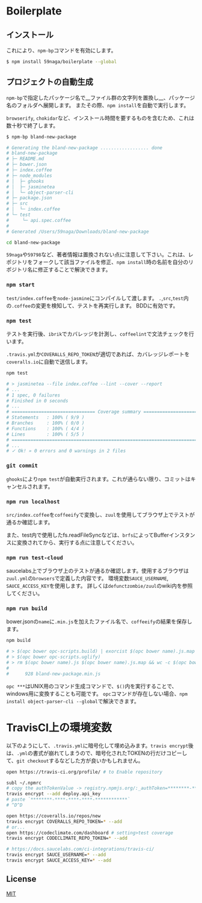 # Boilerplate

## インストール

これにより、`npm-bp`コマンドを有効にします。

```bash
$ npm install 59naga/boilerplate --global
```

## プロジェクトの自動生成

`npm-bp`で指定したパッケージ名で__ファイル群の文字列を置換し__、パッケージ名のフォルダへ展開します。
またその際、`npm install`を自動で実行します。

`browserify`, `chokidar`など、インストール時間を要するものを含むため、これは数十秒で終了します。

```bash
$ npm-bp bland-new-package

# Generating the bland-new-package .................. done
# bland-new-package
# ├─ README.md
# ├─ bower.json
# ├─ index.coffee
# ├─ node_modules
# │  ├─ ghooks
# │  ├─ jasminetea
# │  └─ object-parser-cli
# ├─ package.json
# ├─ src
# │  └─ index.coffee
# └─ test
#     └─ api.spec.coffee
# 
# Generated /Users/59naga/Downloads/bland-new-package
```

```bash
cd bland-new-package
```

`59naga`や`59798`など、著者情報は置換されない点に注意して下さい。これは、レポジトリをフォークして該当ファイルを修正、`npm install`時の名前を自分のリポジトリ名に修正することで解決できます。

### `npm start`

`test/index.coffee`を`node-jasmine`にコンパイルして渡します。
`.`,`src`,`test`内の`.coffee`の変更を検知して、テストを再実行します。
BDDに有効です。

### `npm test`

テストを実行後、`ibrik`でカバレッジを計測し、`coffeelint`で文法チェックを行います。

`.travis.yml`か`COVERALLS_REPO_TOKEN`が適切であれば、カバレッジレポートを`coveralls.io`に自動で送信します。

```bash
npm test

# > jasminetea --file index.coffee --lint --cover --report
# ...
# 1 spec, 0 failures
# Finished in 0 seconds
# ...
# =============================== Coverage summary ===============================
# Statements   : 100% ( 9/9 )
# Branches     : 100% ( 0/0 )
# Functions    : 100% ( 4/4 )
# Lines        : 100% ( 5/5 )
# ================================================================================
# ...
# ✓ Ok! » 0 errors and 0 warnings in 2 files
```

### `git commit`

`ghooks`により`npm test`が自動実行されます。これが通らない限り、コミットはキャンセルされます。

### `npm run localhost`

`src/index.coffee`を`coffeeify`で変換し、`zuul`を使用してブラウザ上でテストが通るか確認します。

また、test内で使用したfs.readFileSyncなどは、`brfs`によってBufferインスタンスに変換されてから、実行する点に注意してください。

### `npm run test-cloud`

saucelabs上でブラウザ上のテストが通るか確認します。使用するブラウザは`zuul.yml`の`browsers`で定義した内容です。
環境変数`SAUCE_USERNAME`, `SAUCE_ACCESS_KEY`を使用します。
詳しくは`defunctzombie/zuul`のwiki内を参照してください。

### `npm run build`

bower.jsonの`name`に`.min.js`を加えたファイル名で、`coffeeify`の結果を保存します。

```bash
npm build

# > $(opc bower opc-scripts.build) | exorcist $(opc bower name).js.map -b . > $(opc bower name).js
# > $(opc bower opc-scripts.uglify)
# > rm $(opc bower name).js $(opc bower name).js.map && wc -c $(opc bower main)
# 
#      928 bland-new-package.min.js
```

`opc ***`はUNIX用のコマンド生成コマンドで、`$()`内を実行することで、windows用に変換することも可能です。
`opc`コマンドが存在しない場合、`npm install object-parser-cli --global`で解決できます。

# TravisCI上の環境変数

以下のようにして、`.travis.yml`に暗号化して埋め込みます。`travis encrypt`後は、`.yml`の書式が崩れてしまうので、暗号化されたTOKENの行だけコピーして、`git checkout`するなどした方が良いかもしれません。

```bash
open https://travis-ci.org/profile/ # to Enable repository

subl ~/.npmrc
# copy the authTokenValue -> registry.npmjs.org/:_authToken=********-****-****-****-************
travis encrypt --add deploy.api_key
# paste `********-****-****-****-************`
# ^D^D

open https://coveralls.io/repos/new
travis encrypt COVERALLS_REPO_TOKEN=* --add
# or...
open https://codeclimate.com/dashboard # setting>test coverage
travis encrypt CODECLIMATE_REPO_TOKEN=* --add

# https://docs.saucelabs.com/ci-integrations/travis-ci/
travis encrypt SAUCE_USERNAME=* --add
travis encrypt SAUCE_ACCESS_KEY=* --add
```

License
---
[MIT][License]

[License]: http://59naga.mit-license.org/

